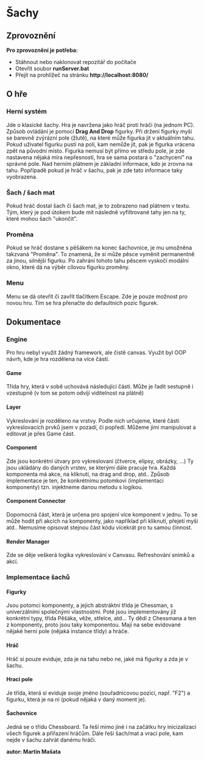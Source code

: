 # Šachy
## Zprovoznění
**Pro zprovoznění je potřeba:**
- Stáhnout nebo naklonovat repozitář do počítače
- Otevřít soubor **runServer.bat**
- Přejít na prohlížeč na stránku **http://localhost:8080/**
## O hře
### Herní systém
Jde o klasické šachy. Hra je navržena jako hráč proti hráči (na jednom PC).
Způsob ovládání je pomocí **Drag And Drop** figurky.
Při držení figurky myší se barevně zvýrázní pole (žlutě), na které může figurka jít v aktuálním tahu.
Pokud uživatel figurku pustí na poli, kam nemůže jít, pak je figurka vrácena zpět na původní místo. Figurka nemusí být přímo ve středu pole, je zde nastavena nějaká míra nepřesnosti, hra se sama postará o "zachycení" na správné pole.
Nad herním plátnem je základní informace, kdo je zrovna na tahu. Popřípadě pokud je hráč v šachu, pak je zde tato informace taky vyobrazena.
### Šach / šach mat
Pokud hráč dostal šach či šach mat, je to zobrazeno nad plátnem v textu.
Tým, který je pod útokem bude mít následně vyfiltrované tahy jen na ty, které mohou šach "ukončit".
### Proměna
Pokud se hráč dostane s pěšákem na konec šachovnice, je mu umožněna takzvaná "Proměna".  To znamená, že si může pěsce vyměnit permanentně za jinou, silnější figurku.
Po zahrání tohoto tahu pěscem vyskočí modální okno, které dá na výběr cílovou figurku proměny.
### Menu
Menu se dá otevřít či zavřít tlačítkem Escape. Zde je pouze možnost pro novou hru. Tím se hra přenačte do defaultních pozic figurek.
## Dokumentace
### Engine
Pro hru nebyl využit žádný framework, ale čistě canvas.
Využit byl OOP návrh, kde je hra rozdělena na více částí.
#### Game
Třída hry, která v sobě uchovává následující části.
Může je řadit sestupně i vzestupně (v tom se potom odvíjí viditelnost na plátně)
#### Layer
Vykreslování je rozděleno na vrstvy. Podle nich určujeme, které části vykreslovacích prvků jsem v pozadí, či popředí. Můžeme jimi manipulovat a editovat je přes Game část.
#### Component
Zde jsou konkrétní útvary pro vykreslovaní (čtverce, elipsy, obrázky, ...)
Ty jsou ukládány do daných vrstev, se kterými dále pracuje hra.
Každá komponenta má akce, na kliknutí, na drag and drop, atd..  Způsob implementace je ten, že konkrétnímu potomkovi (implementaci komponenty) tzn. injektneme danou metodu s logikou.
#### Component Connector
Dopomocná část, která je určena pro spojení více komponent v jednu.
To se může hodit při akcích na komponenty, jako například při kliknutí, přejetí myši atd..
Nemusíme opisovat stejnou část kódu vícekrát pro tu samou činnost.
#### Render Manager
Zde se děje veškerá logika vykreslování v Canvasu. Refreshování snímků a akcí.
### Implementace šachů
#### Figurky
Jsou potomci komponenty, a jejich abstráktní třída je Chessman, s univerzálními společnými vlastnostmi.
Poté jsou implementovány již konkrétní typy, třída Pěšáka, věže, střelce, atd...
Ty dědí z Chessmana a ten z komponenty, proto jsou taky komponentou.
Mají na sebe evidované nějaké herní pole (nějaká instance třídy) a hráče.
#### Hráč
Hráč si pouze eviduje, zda je na tahu nebo ne, jaké má figurky a zda je v šachu.
#### Hrací pole
Je třída, která si eviduje svoje jméno (souřadnicovou pozici, např. "F2") a figurku, která je na ní (pokud nějaká v daný moment je).
#### Šachovnice
Jedná se o třídu Chessboard.
Ta řeší mimo jiné i na začátku hry inicizalizaci všech figurek a přiřazení hráčům.
Dále řeší šach/mat a vrací pole, kam nejde v šachu zahrát danému hráči.


**autor: Martin Mašata**